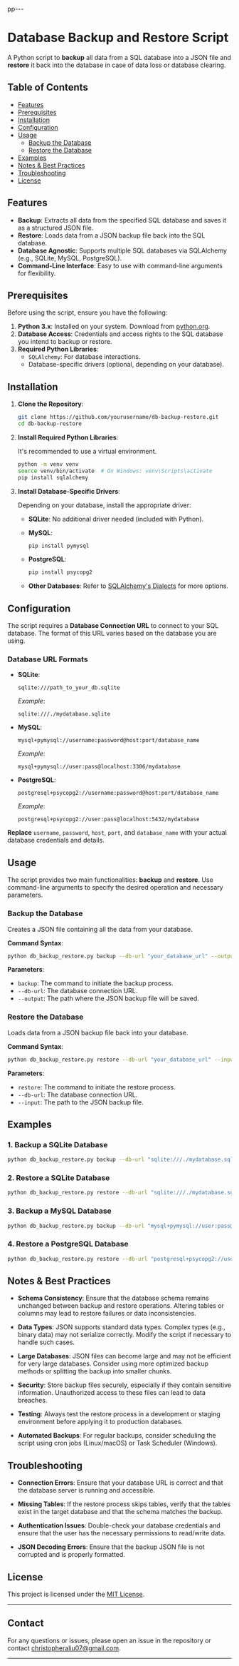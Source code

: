 pp---

# Database Backup and Restore Script

A Python script to **backup** all data from a SQL database into a JSON file and **restore** it back into the database in case of data loss or database clearing.

## Table of Contents

- [Features](#features)
- [Prerequisites](#prerequisites)
- [Installation](#installation)
- [Configuration](#configuration)
- [Usage](#usage)
  - [Backup the Database](#backup-the-database)
  - [Restore the Database](#restore-the-database)
- [Examples](#examples)
- [Notes & Best Practices](#notes--best-practices)
- [Troubleshooting](#troubleshooting)
- [License](#license)

## Features

- **Backup**: Extracts all data from the specified SQL database and saves it as a structured JSON file.
- **Restore**: Loads data from a JSON backup file back into the SQL database.
- **Database Agnostic**: Supports multiple SQL databases via SQLAlchemy (e.g., SQLite, MySQL, PostgreSQL).
- **Command-Line Interface**: Easy to use with command-line arguments for flexibility.

## Prerequisites

Before using the script, ensure you have the following:

1. **Python 3.x**: Installed on your system. Download from [python.org](https://www.python.org/downloads/).
2. **Database Access**: Credentials and access rights to the SQL database you intend to backup or restore.
3. **Required Python Libraries**:
   - `SQLAlchemy`: For database interactions.
   - Database-specific drivers (optional, depending on your database).

## Installation

1. **Clone the Repository**:

   ```bash
   git clone https://github.com/yourusername/db-backup-restore.git
   cd db-backup-restore
   ```

2. **Install Required Python Libraries**:

   It's recommended to use a virtual environment.

   ```bash
   python -m venv venv
   source venv/bin/activate  # On Windows: venv\Scripts\activate
   pip install sqlalchemy
   ```

3. **Install Database-Specific Drivers**:

   Depending on your database, install the appropriate driver:

   - **SQLite**: No additional driver needed (included with Python).
   - **MySQL**:

     ```bash
     pip install pymysql
     ```

   - **PostgreSQL**:

     ```bash
     pip install psycopg2
     ```

   - **Other Databases**: Refer to [SQLAlchemy's Dialects](https://docs.sqlalchemy.org/en/20/dialects/index.html) for more options.

## Configuration

The script requires a **Database Connection URL** to connect to your SQL database. The format of this URL varies based on the database you are using.

### Database URL Formats

- **SQLite**:

  ```
  sqlite:///path_to_your_db.sqlite
  ```

  *Example*:

  ```
  sqlite:///./mydatabase.sqlite
  ```

- **MySQL**:

  ```
  mysql+pymysql://username:password@host:port/database_name
  ```

  *Example*:

  ```
  mysql+pymysql://user:pass@localhost:3306/mydatabase
  ```

- **PostgreSQL**:

  ```
  postgresql+psycopg2://username:password@host:port/database_name
  ```

  *Example*:

  ```
  postgresql+psycopg2://user:pass@localhost:5432/mydatabase
  ```

**Replace** `username`, `password`, `host`, `port`, and `database_name` with your actual database credentials and details.

## Usage

The script provides two main functionalities: **backup** and **restore**. Use command-line arguments to specify the desired operation and necessary parameters.

### Backup the Database

Creates a JSON file containing all the data from your database.

**Command Syntax**:

```bash
python db_backup_restore.py backup --db-url "your_database_url" --output backup.json
```

**Parameters**:

- `backup`: The command to initiate the backup process.
- `--db-url`: The database connection URL.
- `--output`: The path where the JSON backup file will be saved.

### Restore the Database

Loads data from a JSON backup file back into your database.

**Command Syntax**:

```bash
python db_backup_restore.py restore --db-url "your_database_url" --input backup.json
```

**Parameters**:

- `restore`: The command to initiate the restore process.
- `--db-url`: The database connection URL.
- `--input`: The path to the JSON backup file.

## Examples

### 1. Backup a SQLite Database

```bash
python db_backup_restore.py backup --db-url "sqlite:///./mydatabase.sqlite" --output backup.json
```

### 2. Restore a SQLite Database

```bash
python db_backup_restore.py restore --db-url "sqlite:///./mydatabase.sqlite" --input backup.json
```

### 3. Backup a MySQL Database

```bash
python db_backup_restore.py backup --db-url "mysql+pymysql://user:pass@localhost:3306/mydatabase" --output backup.json
```

### 4. Restore a PostgreSQL Database

```bash
python db_backup_restore.py restore --db-url "postgresql+psycopg2://user:pass@localhost:5432/mydatabase" --input backup.json
```

## Notes & Best Practices

- **Schema Consistency**: Ensure that the database schema remains unchanged between backup and restore operations. Altering tables or columns may lead to restore failures or data inconsistencies.
  
- **Data Types**: JSON supports standard data types. Complex types (e.g., binary data) may not serialize correctly. Modify the script if necessary to handle such cases.
  
- **Large Databases**: JSON files can become large and may not be efficient for very large databases. Consider using more optimized backup methods or splitting the backup into smaller chunks.
  
- **Security**: Store backup files securely, especially if they contain sensitive information. Unauthorized access to these files can lead to data breaches.
  
- **Testing**: Always test the restore process in a development or staging environment before applying it to production databases.
  
- **Automated Backups**: For regular backups, consider scheduling the script using cron jobs (Linux/macOS) or Task Scheduler (Windows).

## Troubleshooting

- **Connection Errors**: Ensure that your database URL is correct and that the database server is running and accessible.
  
- **Missing Tables**: If the restore process skips tables, verify that the tables exist in the target database and that the schema matches the backup.
  
- **Authentication Issues**: Double-check your database credentials and ensure that the user has the necessary permissions to read/write data.
  
- **JSON Decoding Errors**: Ensure that the backup JSON file is not corrupted and is properly formatted.

## License

This project is licensed under the [MIT License](LICENSE).

---

## Contact

For any questions or issues, please open an issue in the repository or contact [christopheraliu07@gmail.com](mailto:christopheraliu07@gmail.com).

---
